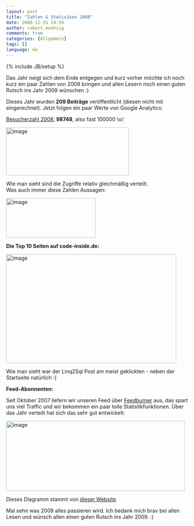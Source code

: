 ```yaml
---
layout: post
title: "Zahlen & Statisiken 2008"
date: 2008-12-31 14:59
author: robert.muehsig
comments: true
categories: [Allgemein]
tags: []
language: de
---
```

{% include JB/setup %}
<p>Das Jahr neigt sich dem Ende entgegen und kurz vorher m&#246;chte ich noch kurz ein paar Zahlen von 2008 bringen und allen Lesern noch einen guten Rutsch ins Jahr 2009 w&#252;nschen :)</p> 
<!--more-->
  <p>Dieses Jahr wurden <strong>209 Beitr&#228;ge</strong> ver&#246;ffentlicht (diesen nicht mit eingerechnet). Jetzt folgen ein paar Werte von Google Analytics:</p>  <p><u>Besucherzahl 2008:</u> <strong>98748</strong>, also fast 100000 \o/</p>  <p><a href="{{BASE_PATH}}/assets/wp-images-de/image579.png"><img style="border-top-width: 0px; border-left-width: 0px; border-bottom-width: 0px; border-right-width: 0px" height="131" alt="image" src="{{BASE_PATH}}/assets/wp-images-de/image-thumb557.png" width="335" border="0" /></a> </p>  <p>Wie man sieht sind die Zugriffe relativ gleichm&#228;&#223;ig verteilt.    <br />Was auch immer diese Zahlen Aussagen:</p>  <p><a href="{{BASE_PATH}}/assets/wp-images-de/image580.png"><img style="border-top-width: 0px; border-left-width: 0px; border-bottom-width: 0px; border-right-width: 0px" height="108" alt="image" src="{{BASE_PATH}}/assets/wp-images-de/image-thumb558.png" width="244" border="0" /></a> </p>  <p><strong>Die Top 10 Seiten auf code-inside.de:</strong></p>  <p><a href="{{BASE_PATH}}/assets/wp-images-de/image581.png"><img style="border-top-width: 0px; border-left-width: 0px; border-bottom-width: 0px; border-right-width: 0px" height="297" alt="image" src="{{BASE_PATH}}/assets/wp-images-de/image-thumb559.png" width="464" border="0" /></a> </p>  <p>Wie man sieht war der Linq2Sql Post am meist geklickten - neben der Startseite nat&#252;rlich :)</p>  <p><strong>Feed-Abonnenten:</strong> </p>  <p>Seit Oktober 2007 liefern wir unseren Feed &#252;ber <a href="http://www.feedburner.com">Feedburner</a> aus, das spart uns viel Traffic und wir bekommen ein paar tolle Statistikfunktionen. &#220;ber das Jahr verteilt hat sich das sehr gut entwickelt:</p>  <p><a href="{{BASE_PATH}}/assets/wp-images-de/image582.png"><img style="border-top-width: 0px; border-left-width: 0px; border-bottom-width: 0px; border-right-width: 0px" height="191" alt="image" src="{{BASE_PATH}}/assets/wp-images-de/image-thumb560.png" width="487" border="0" /></a> </p>  <p>Dieses Diagramm stammt von <a href="http://www.FeedCompare.com/?feed1=Code-InsideBlog&amp;feed2=&amp;feed3=&amp;feed4=&amp;months=12">dieser Website</a>.</p>  <p>Mal sehn was 2009 alles passieren wird. Ich bedank mich brav bei allen Lesen und w&#252;nsch allen einen guten Rutsch ins Jahr 2009. :)</p>
